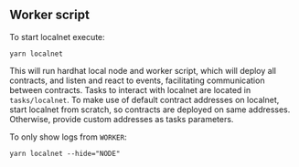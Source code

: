 ## Worker script

To start localnet execute:

```
yarn localnet
```

This will run hardhat local node and worker script, which will deploy all contracts, and listen and react to events, facilitating communication between contracts.
Tasks to interact with localnet are located in `tasks/localnet`. To make use of default contract addresses on localnet, start localnet from scratch, so contracts are deployed on same addresses. Otherwise, provide custom addresses as tasks parameters.

To only show logs from `WORKER`:
```
yarn localnet --hide="NODE"
```